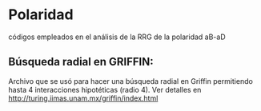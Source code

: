 # Polaridad
códigos empleados en el análisis de la RRG de la polaridad aB-aD

## Búsqueda radial en GRIFFIN:
Archivo que se usó para hacer una búsqueda radial en Griffin permitiendo hasta 4 interacciones hipotéticas (radio 4). Ver detalles en http://turing.iimas.unam.mx/griffin/index.html


